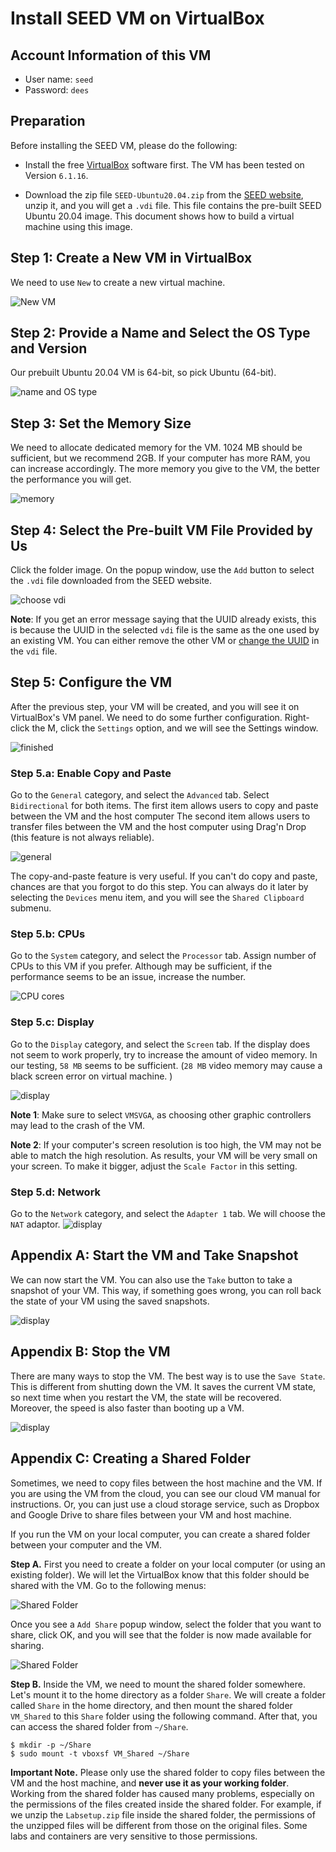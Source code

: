 # Install SEED VM on VirtualBox

## Account Information of this VM

- User name: `seed`
- Password: `dees`

## Preparation

Before installing the SEED VM, please do the following:

- Install the free [VirtualBox](https://www.virtualbox.org/) software first.
The VM has been tested on Version `6.1.16`.

- Download the zip file `SEED-Ubuntu20.04.zip` from the
[SEED website](https://seedsecuritylabs.org/labsetup.html), unzip it,
and you will get a `.vdi` file. This file contains the pre-built SEED
Ubuntu 20.04 image. This document shows how to build a virtual machine
using this image.


## Step 1: Create a New VM in VirtualBox

We need to use `New` to create a new virtual machine.

![New VM](./Figs/vm-new.png)

## Step 2: Provide a Name and Select the OS Type and Version

Our prebuilt Ubuntu 20.04 VM is 64-bit, so pick Ubuntu (64-bit).

![name and OS type](./Figs/vm-name-type.png)


## Step 3: Set the Memory Size

We need to allocate dedicated memory for the VM.
1024 MB should be sufficient, but we recommend 2GB. If your computer has more
RAM, you can increase accordingly. The more memory you give to the VM,
the better the performance you will get.

![memory](./Figs/vm-memory.png)

## Step 4: Select the Pre-built VM File Provided by Us

Click the folder image. On the popup window, use
the `Add` button to select the `.vdi` file downloaded
from the SEED website.  

![choose vdi](./Figs/vm-hard-disk.png)

**Note**: If you get an error message saying that the UUID already exists,
this is because the UUID in the selected `vdi` file is the same as the
one used by an existing VM. You can either remove the other VM or
[change the UUID](https://tecadmin.net/change-the-uuid-of-virtual-disk/)
in the `vdi` file.

## Step 5: Configure the VM

After the previous step, your VM will be created, and you will
see it on VirtualBox's VM panel. We need to do some further
configuration. Right-click the M, click
the `Settings` option, and we will see the Settings window.

![finished](./Figs/vm-setting.png)


### Step 5.a: Enable Copy and Paste

Go to the `General` category, and select the `Advanced` tab.
Select `Bidirectional` for both items. The first item allows users to copy
and paste between the VM and the host computer
The second item allows users
to transfer files between the VM and the host computer using Drag'n Drop (this
feature is not always reliable).

![general](./Figs/vm-setting-general.png)

The copy-and-paste feature is very useful. If you can't do copy and paste,
chances are that you forgot to do this step. You can always do it later
by selecting the `Devices` menu item, and you will see the
`Shared Clipboard` submenu.


### Step 5.b: CPUs

Go to the `System` category, and select the `Processor` tab.
Assign number of CPUs to this VM if you prefer. Although may be sufficient,
if the performance seems to be an issue, increase the number.

![CPU cores](./Figs/vm-setting-system.png)


### Step 5.c: Display

Go to the `Display` category, and select the `Screen` tab. If the
display does not seem to work properly, try to increase the amount of video memory.
In our testing, `58 MB` seems to be sufficient. (`28 MB` video memory may cause a black
  screen error on virtual machine. )

![display](./Figs/vm-setting-display.png)

**Note 1**: Make sure to select `VMSVGA`, as choosing other graphic controllers
may lead to the crash of the VM.

**Note 2**: If your computer's screen resolution is too high, the VM may not be able
to match the high resolution. As results, your VM will be very small on your screen.
To make it bigger, adjust the `Scale Factor` in this setting.

### Step 5.d: Network

<!-- Go to the `Network` category, and select the `Adapter 1` tab. We will
choose the `NAT Network` adaptor. Click the `Advanced` drop-down menu to
further configure the network adaptor. If you don't see such an adaptor,
see the note below.-->

Go to the `Network` category, and select the `Adapter 1` tab. We will
choose the `NAT` adaptor.
![display](./Figs/vm-setting-network.png)


<!-- **Note**: If you don't see the `NAT Network` adaptor, you need to create one.
Go to the `File` menu, click `Preferences...`. You will see a popup window.
Go to the `Network` tab, and you can add a new `Nat Network` adaptor there.-->

## Appendix A: Start the VM and Take Snapshot

We can now start the VM. You can also use the `Take` button to take a snapshot
of your VM. This way, if something goes wrong, you can roll back the state of
your VM using the saved snapshots.

![display](./Figs/vm-start.png)

## Appendix B: Stop the VM

There are many ways to stop the VM. The best way is to use the `Save State`. This
is different from shutting down the VM. It saves the current VM state, so next time
when you restart the VM, the state will be recovered. Moreover, the speed is also
faster than booting up a VM.

![display](./Figs/vm-stop.png)

## Appendix C: Creating a Shared Folder

Sometimes, we need to copy files between the host machine and the VM.
If you are using the VM from the cloud, you can see our cloud VM manual
for instructions. Or, you can just use a cloud storage service, such as
Dropbox and Google Drive to share files between your VM and host machine.

If you run the VM on your local computer, you can create a shared folder
between your computer and the VM.

**Step A.** First you need to create a folder on your local computer (or using
an existing folder). We will let the VirtualBox know that this folder
should be shared with the VM. Go to the following menus:

![Shared Folder](./Figs/vm-shared-folder.png)

Once you see a `Add Share` popup window, select the folder that
you want to share, click OK, and you will see that the folder is now
made available for sharing.

![Shared Folder](./Figs/vm-shared-folder-2.png)

**Step B.** Inside the VM, we need to mount the shared folder somewhere.
Let's mount it to the home directory as a folder `Share`.
We will create a folder called `Share` in the home directory, and then
mount the shared folder `VM_Shared` to this `Share` folder using
the following command. After that, you can access the shared folder
from `~/Share`.

```
$ mkdir -p ~/Share
$ sudo mount -t vboxsf VM_Shared ~/Share
```

**Important Note.** Please only use the shared folder to copy files
between the VM and the host machine, and **never use it
as your working folder**. Working from the shared folder has
caused many problems, especially on the permissions of the files
created inside the shared folder. For example, if we unzip
the `Labsetup.zip` file inside the shared folder, the permissions
of the unzipped files will be different from those on
the original files. Some labs and containers are very
sensitive to those permissions.
